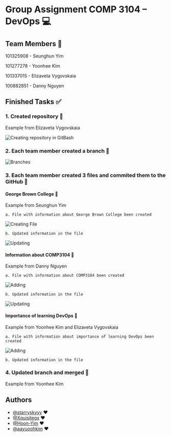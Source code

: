 
# Group Assignment COMP 3104 – DevOps :computer:


## Team Members  :sparkling_heart:
101325908 - Seunghun Yim 

101277278 - Yoonhee Kim

101337015 - Elizaveta Vygovskaia

100882851 - Danny Nguyen

## Finished Tasks  :white_check_mark:
### 1. Created repository :star2:

Example from Elizaveta Vygovskaia

![Creating repository in GitBash](https://snipboard.io/uAtlr6.jpg)

### 2. Each team member created a branch :star2:

![Branches](https://snipboard.io/ovmUVp.jpg)

### 3. Each team member created 3 files and commited them to the GitHub :star2:
#### George Brown College :herb:

Example from Seunghun Yim 

    a. File with information about George Brown College been created
![Creating File](https://snipboard.io/VI9yn6.jpg)

    b. Updated information in the file 
![Updating](https://snipboard.io/4F6BE0.jpg)

#### Information about COMP3104 :herb:

Example from Danny Nguyen

    a. File with information about COMP3104 been created
![Adding](https://snipboard.io/Nk9OrQ.jpg)

    b. Updated information in the file 
![Updating](https://snipboard.io/bzAH2J.jpg)

#### Importance of learning DevOps :herb:

Example from Yoonhee Kim and Elizaveta Vygovskaia

    a. File with information about importance of learning DevOps been created
![Adding](https://snipboard.io/tT3beX.jpg)

    b. Updated information in the file 

### 4. Updated branch and merged  :star2:

Example from Yoonhee Kim


## Authors

- [@starryskyyy](https://github.com/starryskyyy) :heart:
- [@Xquisitegx](https://github.com/Xquisitegx) :heart:
- [@Hoon-Yim](https://github.com/Hoon-Yim) :heart:
- [@aayuoohkim](https://github.com/aayuoohkim) :heart: